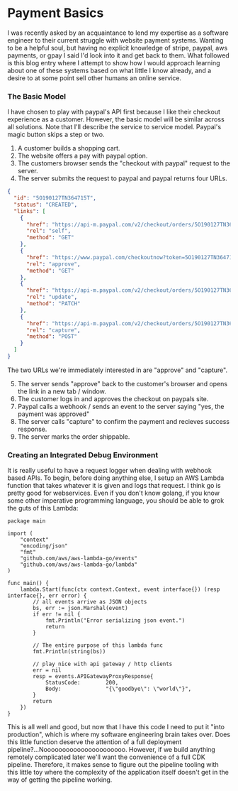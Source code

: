 
# Payment Basics

I was recently asked by an acquaintance to lend my expertise as a software engineer to their current struggle with website payment systems.
Wanting to be a helpful soul, but having no explicit knowledge of stripe, paypal, aws payments, or gpay I said I'd look into it and get back to them.
What followed is this blog entry where I attempt to show how I would approach learning about one of these systems based on what little I know already, and a desire to at some point sell other humans an online service.

### The Basic Model

I have chosen to play with paypal's API first because I like their checkout experience as a customer. 
However, the basic model will be similar across all solutions. 
Note that I'll describe the service to service model.
Paypal's magic button skips a step or two.

1) A customer builds a shopping cart.
2) The website offers a pay with paypal option.
3) The customers browser sends the "checkout with paypal" request to the server.
4) The server submits the request to paypal and paypal returns four URLs. 
```json
{
  "id": "5O190127TN364715T",
  "status": "CREATED",
  "links": [
    {
      "href": "https://api-m.paypal.com/v2/checkout/orders/5O190127TN364715T",
      "rel": "self",
      "method": "GET"
    },
    {
      "href": "https://www.paypal.com/checkoutnow?token=5O190127TN364715T",
      "rel": "approve",
      "method": "GET"
    },
    {
      "href": "https://api-m.paypal.com/v2/checkout/orders/5O190127TN364715T",
      "rel": "update",
      "method": "PATCH"
    },
    {
      "href": "https://api-m.paypal.com/v2/checkout/orders/5O190127TN364715T/capture",
      "rel": "capture",
      "method": "POST"
    }
  ]
}
```
The two URLs we're immediately interested in are "approve" and "capture".

5) The server sends "approve" back to the customer's browser and opens the link in a new tab / window.
6) The customer logs in and approves the checkout on paypals site.
7) Paypal calls a webhook / sends an event to the server saying "yes, the payment was approved"
8) The server calls "capture" to confirm the payment and recieves success response.
9) The server marks the order shippable.

### Creating an Integrated Debug Environment

It is really useful to have a request logger when dealing with webhook based APIs. 
To begin, before doing anything else, I setup an AWS Lambda function that takes whatever it is given and logs that request.
I think go is pretty good for webservices.
Even if you don't know golang, if you know some other imperative programming language, you should be able to grok the guts of this Lambda:
```golang
package main

import (
	"context"
	"encoding/json"
	"fmt"
	"github.com/aws/aws-lambda-go/events"
	"github.com/aws/aws-lambda-go/lambda"
)

func main() {
	lambda.Start(func(ctx context.Context, event interface{}) (resp interface{}, err error) {
		// all events arrive as JSON objects
		bs, err := json.Marshal(event)
		if err != nil {
			fmt.Println("Error serializing json event.")
			return
		}

		// The entire purpose of this lambda func
		fmt.Println(string(bs))

		// play nice with api gateway / http clients
		err = nil
		resp = events.APIGatewayProxyResponse{
			StatusCode:        200,
			Body:              "{\"goodbye\": \"world\"}",
		}
		return
	})
}
```
This is all well and good, but now that I have this code I need to put it "into production", which is where my software engineering brain takes over.
Does this little function deserve the attention of a full deployment pipeline?...Noooooooooooooooooooooo.
However, if we build anything remotely complicated later we'll want the convenience of a full CDK pipeline.
Therefore, it makes sense to figure out the pipeline tooling with this little toy where the complexity of the application itself doesn't get in the way of getting the pipeline working.




